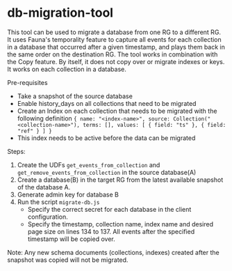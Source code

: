 # db-migration-tool

This tool can be used to migrate a database from one RG to a different RG.
It uses Fauna's temporality feature to capture all events for each collection in a database that occurred after a given timestamp, and plays them back in the same order on the destination RG.
The tool works in combination with the Copy feature. By itself, it does not copy over or migrate indexes or keys.
It works on each collection in a database.

Pre-requisites

- Take a snapshot of the source database
- Enable history_days on all collections that need to be migrated
- Create an Index on each collection that needs to be migrated with the following definition
  `{ name: "<index-name>", source: Collection("<collection-name>"), terms: [], values: [ { field: "ts" }, { field: "ref" } ] }`
- This index needs to be active before the data can be migrated

Steps:

1. Create the UDFs `get_events_from_collection` and `get_remove_events_from_collection` in the source database(A)
2. Create a database(B) in the target RG from the latest available snapshot of the database A.
3. Generate admin key for database B
4. Run the script `migrate-db.js`
   - Specify the correct secret for each database in the client configuration.
   - Specify the timestamp, collection name, index name and desired page size on lines 134 to 137. All events after the specified timestamp will be copied over.

Note: Any new schema documents (collections, indexes) created after the snapshot was copied will not be migrated.
